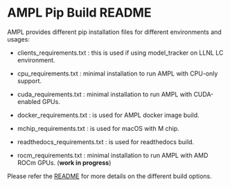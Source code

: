 # AMPL Pip Build README

AMPL provides different pip installation files for different environments and usages:

* clients_requirements.txt : this is used if using model_tracker on LLNL LC environment.

* cpu_requirements.txt : minimal installation to run AMPL with CPU-only support.

* cuda_requirements.txt : minimal installation to run AMPL with CUDA-enabled GPUs.

* docker_requirements.txt : is used for AMPL docker image build.

* mchip_requirements.txt : is used for macOS with M chip.

* readthedocs_requirements.txt : is used for readthedocs build.

* rocm_requirements.txt : minimal installation to run AMPL with AMD ROCm GPUs. (**work in progress**)

Please refer the [README](https://github.com/ATOMScience-org/AMPL#create-pip-env) for more details on the different build options.
